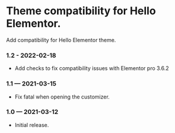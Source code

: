 # Theme compatibility for Hello Elementor.

Add compatibility for Hello Elementor theme.

### 1.2 - 2022-02-18

* Add checks to fix compatibility issues with Elementor pro 3.6.2

### 1.1 — 2021-03-15

* Fix fatal when opening the customizer.

### 1.0 — 2021-03-12

* Initial release.
